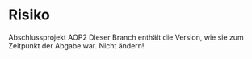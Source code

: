 # Risiko
Abschlussprojekt AOP2
Dieser Branch enthält die Version, wie sie zum Zeitpunkt der Abgabe war. Nicht ändern!
